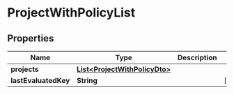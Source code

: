 # ProjectWithPolicyList

## Properties

| Name                 | Type                                                            | Description | Notes      |
| -------------------- | --------------------------------------------------------------- | ----------- | ---------- |
| **projects**         | [**List&lt;ProjectWithPolicyDto&gt;**](ProjectWithPolicyDto.md) |             |            |
| **lastEvaluatedKey** | **String**                                                      |             | [optional] |
